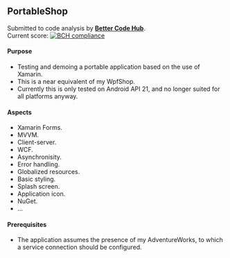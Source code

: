 ## PortableShop

Submitted to code analysis by **[Better Code Hub](https://bettercodehub.com)**.  
Current score: [![BCH compliance](https://bettercodehub.com/edge/badge/a-einstein/PortableShop)](https://bettercodehub.com)

#### Purpose
* Testing and demoing a portable application based on the use of Xamarin.
* This is a near equivalent of my WpfShop.
* Currently this is only tested on Android API 21, and no longer suited for all platforms anyway.

#### Aspects
* Xamarin Forms.
* MVVM.
* Client-server.
* WCF.
* Asynchronisity.
* Error handling.
* Globalized resources.
* Basic styling.
* Splash screen.
* Application icon.
* NuGet.
* ...

#### Prerequisites
* The application assumes the presence of my AdventureWorks, to which a service connection should be configured.
